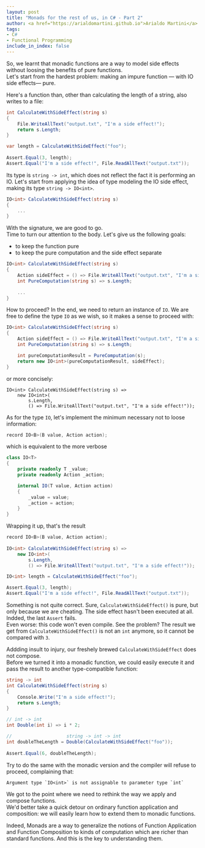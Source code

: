 ```yaml
---
layout: post
title: "Monads for the rest of us, in C# - Part 2"
author: <a href="https://arialdomartini.github.io">Arialdo Martini</a>
tags:
- C#
- Functional Programming
include_in_index: false
---
```

So, we learnt that monadic functions are a way to model side effects without loosing the benefits of pure functions.  
Let's start from the hardest problem: making an impure function &mdash; with IO side effects&mdash; pure.

Here's a function than, other than calculating the length of a string, also writes to a file:

```csharp
int CalculateWithSideEffect(string s)
{
    File.WriteAllText("output.txt", "I'm a side effect!");
    return s.Length;
}

var length = CalculateWithSideEffect("foo");
        
Assert.Equal(3, length);
Assert.Equal("I'm a side effect!", File.ReadAllText("output.txt"));
```

Its type is `string -> int`, which does not reflect the fact it is performing an IO. Let's start from applying the idea of type modeling the IO side effect, making its type `string -> IO<int>`.

```csharp
IO<int> CalculateWithSideEffect(string s)
{
    ...
}
```

With the signature, we are good to go.  
Time to turn our attention to the body. Let's give us the following goals:

* to keep the function pure
* to keep the pure computation and the side effect separate

```csharp
IO<int> CalculateWithSideEffect(string s)
{
    Action sideEffect = () => File.WriteAllText("output.txt", "I'm a side effect!");
    int PureComputation(string s) => s.Length;
            
    ...
}
```

How to proceed? In the end, we need to return an instance of `IO`. We are free to define the type `IO` as we wish, so it makes a sense to proceed with:

```csharp
IO<int> CalculateWithSideEffect(string s)
{
    Action sideEffect = () => File.WriteAllText("output.txt", "I'm a side effect!");
    int PureComputation(string s) => s.Length;

    int pureComputationResult = PureComputation(s);
    return new IO<int>(pureComputationResult, sideEffect);
}
```

or more concisely:

```chsarp
IO<int> CalculateWithSideEffect(string s) =>
    new IO<int>(
        s.Length,
        () => File.WriteAllText("output.txt", "I'm a side effect!"));
```

As for the type `IO`, let's implement the minimum necessary not to loose information:

```csharp
record IO<B>(B value, Action action);
```

which is equivalent to the more verbose

```csharp
class IO<T>
{
    private readonly T _value;
    private readonly Action _action;

    internal IO(T value, Action action)
    {
        _value = value;
        _action = action;
    }
}
```

Wrapping it up, that's the result

```csharp
record IO<B>(B value, Action action);
    
IO<int> CalculateWithSideEffect(string s) =>
    new IO<int>(
        s.Length,
        () => File.WriteAllText("output.txt", "I'm a side effect!"));

IO<int> length = CalculateWithSideEffect("foo");

Assert.Equal(3, length);
Assert.Equal("I'm a side effect!", File.ReadAllText("output.txt"));
```

Something is not quite correct. Sure, `CalculateWithSideEffect()` is pure, but only because we are cheating. The side effect hasn't been executed at all. Indded, the last `Assert` fails.  
Even worse: this code won't even compile. See the problem? The result we get from `CalculateWithSideEffect()` is not an `int` anymore, so it cannot be compared with `3`.

Addding insult to injury, our freshely brewed `CalculateWithSideEffect` does not compose.  
Before we turned it into a monadic function, we could easily execute it and pass the result to another type-compatible function:

```csharp
string -> int
int CalculateWithSideEffect(string s)
{
    Console.Write("I'm a side effect!");
    return s.Length;
}

// int -> int
int Double(int i) => i * 2;

//                    string -> int -> int
int doubleTheLength = Double(CalculateWithSideEffect("foo"));
        
Assert.Equal(6, doubleTheLength);
```

Try to do the same with the monadic version and the compiler will refuse to proceed, complaining that:

```
Argument type `IO<int>` is not assignable to parameter type `int`
```

We got to the point where we need to rethink the way we apply and compose functions.  
We'd better take a quick detour on ordinary function application and composition: we will easily learn how to extend them to monadic functions.

Indeed, Monads are a way to generalize the notions of Function Application and Function Composition to kinds of computation which are richer than standard functions. And this is the key to understanding them.
